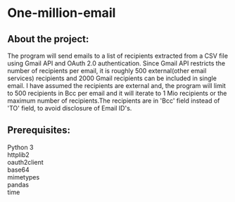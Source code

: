 # One-million-email

## About the project:

The program will send emails to a list of recipients extracted from a CSV file using Gmail API and OAuth 2.0 authentication.
Since Gmail API restricts the number of recipients per email, it is roughly 500 external(other email services) recipients and 
2000 Gmail recipients can be included in single email. I have assumed the recipients are external and, the program will limit 
to 500 recipients in Bcc per email and it will iterate to 1 Mio recipients or the maximum number of recipients.The recipients 
are in 'Bcc' field instead of 'TO' field, to avoid disclosure of Email ID's.


## Prerequisites:

Python 3\
httplib2\
oauth2client\
base64\
mimetypes\
pandas\
time





